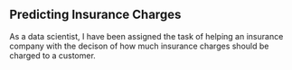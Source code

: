 ##  Predicting Insurance Charges

As a data scientist, I have been assigned the task of helping an insurance company with the decison of how much insurance charges should be charged to a customer. 